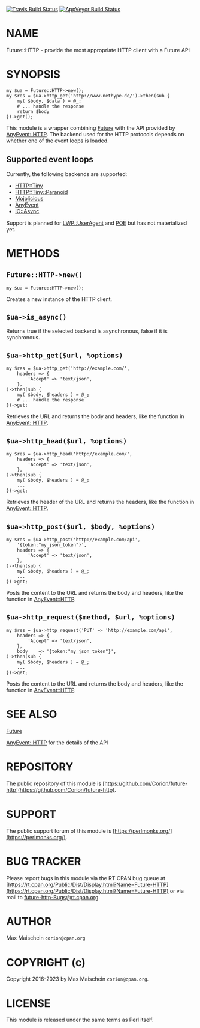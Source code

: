 
[![Travis Build Status](https://travis-ci.org/Corion/Future-HTTP.svg?branch=master)](https://travis-ci.org/Corion/Future-HTTP)
[![AppVeyor Build Status](https://ci.appveyor.com/api/projects/status/github/Corion/Future-HTTP?branch=master&svg=true)](https://ci.appveyor.com/project/Corion/Future-HTTP)

# NAME

Future::HTTP - provide the most appropriate HTTP client with a Future API

# SYNOPSIS

    my $ua = Future::HTTP->new();
    my $res = $ua->http_get('http://www.nethype.de/')->then(sub {
        my( $body, $data ) = @_;
        # ... handle the response
        return $body
    })->get();

This module is a wrapper combining [Future](https://metacpan.org/pod/Future) with the API provided
by [AnyEvent::HTTP](https://metacpan.org/pod/AnyEvent%3A%3AHTTP). The backend used for the HTTP protocols
depends on whether one of the event loops is loaded.

## Supported event loops

Currently, the following backends are supported:

- [HTTP::Tiny](https://metacpan.org/pod/HTTP%3A%3ATiny)
- [HTTP::Tiny::Paranoid](https://metacpan.org/pod/HTTP%3A%3ATiny%3A%3AParanoid)
- [Mojolicious](https://metacpan.org/pod/Mojolicious)
- [AnyEvent](https://metacpan.org/pod/AnyEvent)
- [IO::Async](https://metacpan.org/pod/IO%3A%3AAsync)

Support
is planned for [LWP::UserAgent](https://metacpan.org/pod/LWP%3A%3AUserAgent) and [POE](https://metacpan.org/pod/POE)
but has not materialized yet.

# METHODS

## `Future::HTTP->new()`

    my $ua = Future::HTTP->new();

Creates a new instance of the HTTP client.

## `$ua->is_async()`

Returns true if the selected backend is asynchronous, false if it is
synchronous.

## `$ua->http_get($url, %options)`

    my $res = $ua->http_get('http://example.com/',
        headers => {
            'Accept' => 'text/json',
        },
    )->then(sub {
        my( $body, $headers ) = @_;
        # ... handle the response
    })->get;

Retrieves the URL and returns the body and headers, like
the function in [AnyEvent::HTTP](https://metacpan.org/pod/AnyEvent%3A%3AHTTP).

## `$ua->http_head($url, %options)`

    my $res = $ua->http_head('http://example.com/',
        headers => {
            'Accept' => 'text/json',
        },
    )->then(sub {
        my( $body, $headers ) = @_;
        ...
    })->get;

Retrieves the header of the URL and returns the headers,
like the function in [AnyEvent::HTTP](https://metacpan.org/pod/AnyEvent%3A%3AHTTP).

## `$ua->http_post($url, $body, %options)`

    my $res = $ua->http_post('http://example.com/api',
        '{token:"my_json_token"}',
        headers => {
            'Accept' => 'text/json',
        },
    )->then(sub {
        my( $body, $headers ) = @_;
        ...
    })->get;

Posts the content to the URL and returns the body and headers,
like the function in [AnyEvent::HTTP](https://metacpan.org/pod/AnyEvent%3A%3AHTTP).

## `$ua->http_request($method, $url, %options)`

    my $res = $ua->http_request('PUT' => 'http://example.com/api',
        headers => {
            'Accept' => 'text/json',
        },
        body    => '{token:"my_json_token"}',
    )->then(sub {
        my( $body, $headers ) = @_;
        ...
    })->get;

Posts the content to the URL and returns the body and headers,
like the function in [AnyEvent::HTTP](https://metacpan.org/pod/AnyEvent%3A%3AHTTP).

# SEE ALSO

[Future](https://metacpan.org/pod/Future)

[AnyEvent::HTTP](https://metacpan.org/pod/AnyEvent%3A%3AHTTP) for the details of the API

# REPOSITORY

The public repository of this module is
[https://github.com/Corion/future-http](https://github.com/Corion/future-http).

# SUPPORT

The public support forum of this module is
[https://perlmonks.org/](https://perlmonks.org/).

# BUG TRACKER

Please report bugs in this module via the RT CPAN bug queue at
[https://rt.cpan.org/Public/Dist/Display.html?Name=Future-HTTP](https://rt.cpan.org/Public/Dist/Display.html?Name=Future-HTTP)
or via mail to [future-http-Bugs@rt.cpan.org](https://metacpan.org/pod/future-http-Bugs%40rt.cpan.org).

# AUTHOR

Max Maischein `corion@cpan.org`

# COPYRIGHT (c)

Copyright 2016-2023 by Max Maischein `corion@cpan.org`.

# LICENSE

This module is released under the same terms as Perl itself.

